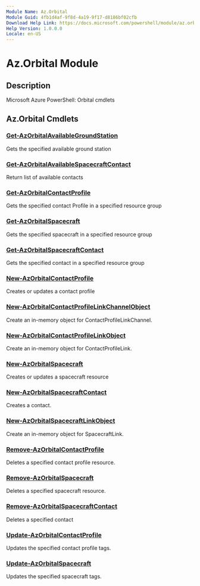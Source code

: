 ```yaml
---
Module Name: Az.Orbital
Module Guid: 4fb1d4af-9f8d-4a19-9f17-d8186bf02cfb
Download Help Link: https://docs.microsoft.com/powershell/module/az.orbital
Help Version: 1.0.0.0
Locale: en-US
---
```


# Az.Orbital Module
## Description
Microsoft Azure PowerShell: Orbital cmdlets

## Az.Orbital Cmdlets
### [Get-AzOrbitalAvailableGroundStation](Get-AzOrbitalAvailableGroundStation.md)
Gets the specified  available ground station

### [Get-AzOrbitalAvailableSpacecraftContact](Get-AzOrbitalAvailableSpacecraftContact.md)
Return list of available contacts

### [Get-AzOrbitalContactProfile](Get-AzOrbitalContactProfile.md)
Gets the specified contact Profile in a specified resource group

### [Get-AzOrbitalSpacecraft](Get-AzOrbitalSpacecraft.md)
Gets the specified spacecraft in a specified resource group

### [Get-AzOrbitalSpacecraftContact](Get-AzOrbitalSpacecraftContact.md)
Gets the specified contact in a specified resource group

### [New-AzOrbitalContactProfile](New-AzOrbitalContactProfile.md)
Creates or updates a contact profile

### [New-AzOrbitalContactProfileLinkChannelObject](New-AzOrbitalContactProfileLinkChannelObject.md)
Create an in-memory object for ContactProfileLinkChannel.

### [New-AzOrbitalContactProfileLinkObject](New-AzOrbitalContactProfileLinkObject.md)
Create an in-memory object for ContactProfileLink.

### [New-AzOrbitalSpacecraft](New-AzOrbitalSpacecraft.md)
Creates or updates a spacecraft resource

### [New-AzOrbitalSpacecraftContact](New-AzOrbitalSpacecraftContact.md)
Creates a contact.

### [New-AzOrbitalSpacecraftLinkObject](New-AzOrbitalSpacecraftLinkObject.md)
Create an in-memory object for SpacecraftLink.

### [Remove-AzOrbitalContactProfile](Remove-AzOrbitalContactProfile.md)
Deletes a specified contact profile resource.

### [Remove-AzOrbitalSpacecraft](Remove-AzOrbitalSpacecraft.md)
Deletes a specified spacecraft resource.

### [Remove-AzOrbitalSpacecraftContact](Remove-AzOrbitalSpacecraftContact.md)
Deletes a specified contact

### [Update-AzOrbitalContactProfile](Update-AzOrbitalContactProfile.md)
Updates the specified contact profile tags.

### [Update-AzOrbitalSpacecraft](Update-AzOrbitalSpacecraft.md)
Updates the specified spacecraft tags.

